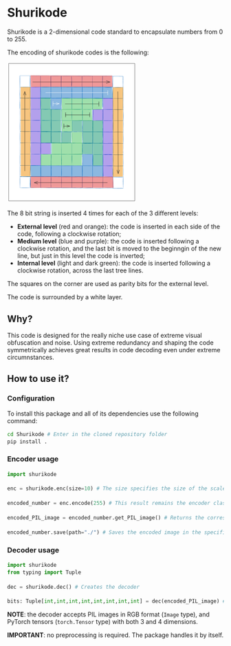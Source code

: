 # Shurikode

Shurikode is a 2-dimensional code standard to encapsulate numbers from 0 to 255.

The encoding of shurikode codes is the following:

<img src="./docs_images/Shurikode_encoding.png" alt="Shurikode encoding strategy" width="300">

The 8 bit string is inserted 4 times for each of the 3 different levels:

-   **External level** (red and orange): the code is inserted in each side of the code, following a clockwise rotation;
-   **Medium level** (blue and purple): the code is inserted following a clockwise rotation, and the last bit is moved to the beginngin of the new line, but just in this level the code is inverted;
-   **Internal level** (light and dark green): the code is inserted following a clockwise rotation, across the last tree lines.

The squares on the corner are used as parity bits for the external level.

The code is surrounded by a white layer.

## Why?

This code is designed for the really niche use case of extreme visual obfuscation and noise. Using extreme redundancy and shaping the code symmetrically achieves great results in code decoding even under extreme circumnstances.

## How to use it?

### Configuration

To install this package and all of its dependencies use the following command:

```bash
cd Shurikode # Enter in the cloned repository folder
pip install .
```

### Encoder usage

```python
import shurikode

enc = shurikode.enc(size=10) # The size specifies the size of the scale of the image that will be created.

encoded_number = enc.encode(255) # This result remains the encoder class.

encoded_PIL_image = encoded_number.get_PIL_image() # Returns the corresponding PIL image.

encoded_number.save(path="./") # Saves the encoded image in the specified path.
```

### Decoder usage

```python
import shurikode
from typing import Tuple

dec = shurikode.dec() # Creates the decoder

bits: Tuple[int,int,int,int,int,int,int,int] = dec(encoded_PIL_image) # Returns a tuple of 8 elements corresponding to the binary decoding of the code
```

**NOTE**: the decoder accepts PIL images in RGB format (`Image` type), and PyTorch tensors (`torch.Tensor` type) with both 3 and 4 dimensions.

**IMPORTANT**: no preprocessing is required. The package handles it by itself.
